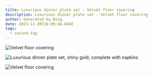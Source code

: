```yaml
---
title: Luxurious dinner plate set - Velvet floor covering
description: Luxurious dinner plate set - Velvet floor covering
author: Generated by Bing.
date: 2023-11-30T16:09:48.048Z
tags:
  - second-tag
---
```

![Velvet floor covering](https://th.bing.com/th/id/OIG.48vBV07vRc_39_KLoOdy?w=1024&h=1024&rs=1&pid=ImgDetMain "Velvet floor covering")

![Luxurious dinner plate set, shiny gold, complete with napkins](https://th.bing.com/th/id/OIG.9QmEm5VsTxWGJq9KaFMc?pid=ImgGn "Luxurious dinner plate set, shiny gold, complete with napkins")

![Velvet floor covering](https://th.bing.com/th/id/OIG.Efa3EgLAVww7LNTOmiSQ?pid=ImgGn "Velvet floor covering")